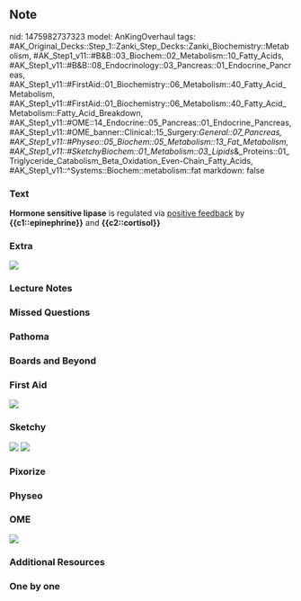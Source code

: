 ## Note
nid: 1475982737323
model: AnKingOverhaul
tags: #AK_Original_Decks::Step_1::Zanki_Step_Decks::Zanki_Biochemistry::Metabolism, #AK_Step1_v11::#B&B::03_Biochem::02_Metabolism::10_Fatty_Acids, #AK_Step1_v11::#B&B::08_Endocrinology::03_Pancreas::01_Endocrine_Pancreas, #AK_Step1_v11::#FirstAid::01_Biochemistry::06_Metabolism::40_Fatty_Acid_Metabolism, #AK_Step1_v11::#FirstAid::01_Biochemistry::06_Metabolism::40_Fatty_Acid_Metabolism::Fatty_Acid_Breakdown, #AK_Step1_v11::#OME::14_Endocrine::05_Pancreas::01_Endocrine_Pancreas, #AK_Step1_v11::#OME_banner::Clinical::15_Surgery:_General::07_Pancreas, #AK_Step1_v11::#Physeo::05_Biochem::05_Metabolism::13_Fat_Metabolism, #AK_Step1_v11::#SketchyBiochem::01_Metabolism::03_Lipids_&_Proteins::01_Triglyceride_Catabolism_Beta_Oxidation_Even-Chain_Fatty_Acids, #AK_Step1_v11::^Systems::Biochem::metabolism::fat
markdown: false

### Text
<div>
  <div>
    <b>Hormone sensitive lipase</b> is regulated via <u>positive
    feedback</u> by <b>{{c1::epinephrine}}</b> and
    <b>{{c2::cortisol}}</b>
  </div>
</div>

### Extra
<img src="paste-437639987593600.jpg">

### Lecture Notes


### Missed Questions


### Pathoma


### Boards and Beyond


### First Aid
<img src="tmplhWmdJ.png">

### Sketchy
<img src="Screen%20Shot%202021-01-07%20at%2015.21.26.jpg">
<img src="Screen%20Shot%202021-01-07%20at%2015.21.42.jpg">

### Pixorize


### Physeo


### OME
<div class="ome-widget">
  <a href=
  "https://onlinemeded.org/spa/surgery-general/pancreas/acquire?ref=anki">
  <img src="_OME_AnkiFlashcards_Lesson_1.png"></a>
</div>

### Additional Resources


### One by one

